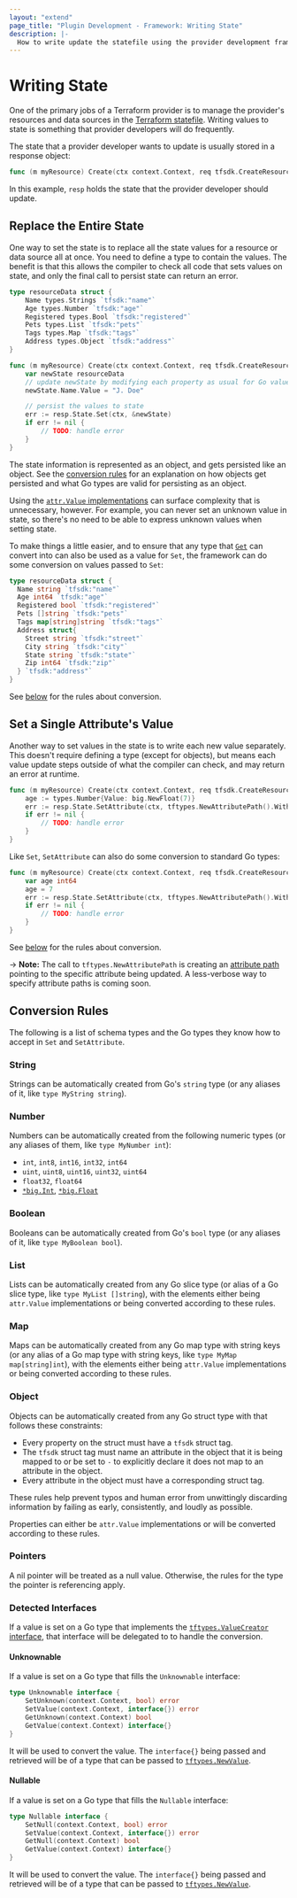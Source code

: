```yaml
---
layout: "extend"
page_title: "Plugin Development - Framework: Writing State"
description: |-
  How to write update the statefile using the provider development framework.
---
```


# Writing State

One of the primary jobs of a Terraform provider is to manage the provider's
resources and data sources in the [Terraform statefile](/docs/language/state/index.html). Writing values to state
is something that provider developers will do frequently.

The state that a provider developer wants to update is usually stored in a
response object:

```go
func (m myResource) Create(ctx context.Context, req tfsdk.CreateResourceRequest, resp *tfsdk.CreateResourceResponse)
```

In this example, `resp` holds the state that the provider developer should
update.

## Replace the Entire State

One way to set the state is to replace all the state values for a resource or
data source all at once. You need to define a type to contain the values. The benefit is that this allows the compiler to check all code that sets values on state, and only the final call to persist state can return an error.

```go
type resourceData struct {
	Name types.Strings `tfsdk:"name"`
	Age types.Number `tfsdk:"age"`
	Registered types.Bool `tfsdk:"registered"`
	Pets types.List `tfsdk:"pets"`
	Tags types.Map `tfsdk:"tags"`
	Address types.Object `tfsdk:"address"`
}

func (m myResource) Create(ctx context.Context, req tfsdk.CreateResourceRequest, resp *tfsdk.CreateResourceResponse) {
	var newState resourceData
	// update newState by modifying each property as usual for Go values
	newState.Name.Value = "J. Doe"

	// persist the values to state
	err := resp.State.Set(ctx, &newState)
	if err != nil {
		// TODO: handle error
	}
}
```

The state information is represented as an object, and gets persisted like an
object. See the [conversion rules](#conversion-rules) for an explanation on how
objects get persisted and what Go types are valid for persisting as an object.

Using the [`attr.Value` implementations](/docs/plugin/framework/types.html) can
surface complexity that is unnecessary, however. For example, you can never set
an unknown value in state, so there's no need to be able to express unknown
values when setting state.

To make things a little easier, and to ensure that any type that
[`Get`](/docs/plugin/framework/accessing-values#getting-the-entire-configuration-plan-or-state)
can convert into can also be used as a value for `Set`, the framework can do
some conversion on values passed to `Set`:

```go
type resourceData struct {
  Name string `tfsdk:"name"`
  Age int64 `tfsdk:"age"`
  Registered bool `tfsdk:"registered"`
  Pets []string `tfsdk:"pets"`
  Tags map[string]string `tfsdk:"tags"`
  Address struct{
  	Street string `tfsdk:"street"`
	City string `tfsdk:"city"`
	State string `tfsdk:"state"`
	Zip int64 `tfsdk:"zip"`
  } `tfsdk:"address"`
}
```

See [below](#conversion-rules) for the rules about conversion.

## Set a Single Attribute's Value

Another way to set values in the state is to write each new value separately.
This doesn't require defining a type (except for objects), but means each value
update steps outside of what the compiler can check, and may return an error at
runtime.

```go
func (m myResource) Create(ctx context.Context, req tfsdk.CreateResourceRequest, resp *tfsdk.CreateResourceResponse) {
	age := types.Number{Value: big.NewFloat(7)}
	err := resp.State.SetAttribute(ctx, tftypes.NewAttributePath().WithAttributeName("age"), &age)
	if err != nil {
		// TODO: handle error
	}
}
```

Like `Set`, `SetAttribute` can also do some conversion to standard Go types:

```go
func (m myResource) Create(ctx context.Context, req tfsdk.CreateResourceRequest, resp *tfsdk.CreateResourceResponse) {
	var age int64
	age = 7
	err := resp.State.SetAttribute(ctx, tftypes.NewAttributePath().WithAttributeName("age"), &age)
	if err != nil {
		// TODO: handle error
	}
}
```

See [below](#conversion-rules) for the rules about conversion.

-> **Note:** The call to `tftypes.NewAttributePath` is creating an [attribute
path](https://pkg.go.dev/github.com/hashicorp/terraform-plugin-go/tftypes#AttributePath)
pointing to the specific attribute being updated. A less-verbose way to specify
attribute paths is coming soon.

## Conversion Rules

The following is a list of schema types and the Go types they know how to
accept in `Set` and `SetAttribute`.

### String

Strings can be automatically created from Go's `string` type (or any aliases of
it, like `type MyString string`).

### Number

Numbers can be automatically created from the following numeric types (or any
aliases of them, like `type MyNumber int`):

* `int`, `int8`, `int16`, `int32`, `int64`
* `uint`, `uint8`, `uint16`, `uint32`, `uint64`
* `float32`, `float64`
* [`*big.Int`](https://golang.org/pkg/math/big#Int), [`*big.Float`](https://golang.org/pkg/math/big#Float)

### Boolean

Booleans can be automatically created from Go's `bool` type (or any aliases of
it, like `type MyBoolean bool`).

### List

Lists can be automatically created from any Go slice type (or alias of a Go
slice type, like `type MyList []string`), with the elements either being
`attr.Value` implementations or being converted according to these rules.

### Map

Maps can be automatically created from any Go map type with string keys (or any
alias of a Go map type with string keys, like `type MyMap map[string]int`),
with the elements either being `attr.Value` implementations or being converted
according to these rules.

### Object

Objects can be automatically created from any Go struct type with that follows
these constraints:

* Every property on the struct must have a `tfsdk` struct tag.
* The `tfsdk` struct tag must name an attribute in the object that it is being
  mapped to or be set to `-` to explicitly declare it does not map to an
  attribute in the object.
* Every attribute in the object must have a corresponding struct tag.

These rules help prevent typos and human error from unwittingly discarding
information by failing as early, consistently, and loudly as possible.

Properties can either be `attr.Value` implementations or will be converted
according to these rules.

### Pointers

A nil pointer will be treated as a null value. Otherwise, the rules for the
type the pointer is referencing apply.

### Detected Interfaces

If a value is set on a Go type that implements the [`tftypes.ValueCreator`
interface](https://pkg.go.dev/github.com/hashicorp/terraform-plugin-go/tftypes#ValueCreator),
that interface will be delegated to to handle the conversion.
#### Unknownable 
If a value is set on a Go type that fills the `Unknownable` interface:

```go
type Unknownable interface {
	SetUnknown(context.Context, bool) error
	SetValue(context.Context, interface{}) error
	GetUnknown(context.Context) bool
	GetValue(context.Context) interface{}
}
```

It will be used to convert the value. The `interface{}` being passed and
retrieved will be of a type that can be passed to
[`tftypes.NewValue`](https://pkg.go.dev/github.com/hashicorp/terraform-plugin-go/tftypes#NewValue).
#### Nullable

If a value is set on a Go type that fills the `Nullable` interface:

```go
type Nullable interface {
	SetNull(context.Context, bool) error
	SetValue(context.Context, interface{}) error
	GetNull(context.Context) bool
	GetValue(context.Context) interface{}
}
```

It will be used to convert the value. The `interface{}` being passed and
retrieved will be of a type that can be passed to
[`tftypes.NewValue`](https://pkg.go.dev/github.com/hashicorp/terraform-plugin-go/tftypes#NewValue).
